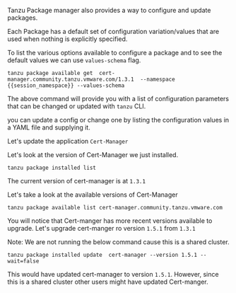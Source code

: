 Tanzu Package manager also provides a way to configure and update packages.

Each Package has a default set of configuration variation/values that are used when nothing is explicitly specified.

To list the various options available to configure a package and to see the default values we can use `values-schema` flag.

```execute
tanzu package available get  cert-manager.community.tanzu.vmware.com/1.3.1  --namespace {{session_namespace}} --values-schema
```

The above command will provide you with a list of configuration parameters that can be changed or updated with `tanzu` CLI.

you can update a config or change one by listing the configuration values in a YAML file and supplying it.

Let's update the application `Cert-Manager`

Let's look at the version of Cert-Manager we just installed. 

```execute
tanzu package installed list 
```
The current version of cert-manager is at `1.3.1`

Let's take a look at the available versions of Cert-Manager

```execute
tanzu package available list cert-manager.community.tanzu.vmware.com 
```

You will notice that Cert-manger has more recent versions available to upgrade.
Let's upgrade cert-manger ro version `1.5.1` from `1.3.1`

Note: We are not running the below command cause this is a shared cluster.

```
tanzu package installed update  cert-manager --version 1.5.1 --wait=false
```

This would have updated cert-manager to version `1.5.1`. However, since this is a shared cluster other users might have updated Cert-manger.

